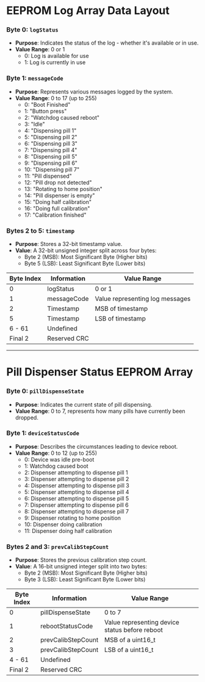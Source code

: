 
# EEPROM Log Array Data Layout

### Byte 0: `logStatus`
- **Purpose**: Indicates the status of the log - whether it's available or in use.
- **Value Range**: 0 or 1
    - 0: Log is available for use
    - 1: Log is currently in use

### Byte 1: `messageCode`
- **Purpose**: Represents various messages logged by the system.
- **Value Range**: 0 to 17 (up to 255)
    - 0: "Boot Finished"
    - 1: "Button press"
    - 2: "Watchdog caused reboot"
    - 3: "Idle"
    - 4: "Dispensing pill 1"
    - 5: "Dispensing pill 2"
    - 6: "Dispensing pill 3"
    - 7: "Dispensing pill 4"
    - 8: "Dispensing pill 5"
    - 9: "Dispensing pill 6"
    - 10: "Dispensing pill 7"
    - 11: "Pill dispensed"
    - 12: "Pill drop not detected"
    - 13: "Rotating to home position"
    - 14: "Pill dispenser is empty"
    - 15: "Doing half calibration"
    - 16: "Doing full calibration"
    - 17: "Calibration finished"

### Bytes 2 to 5: `timestamp`
- **Purpose**: Stores a 32-bit timestamp value.
- **Value**: A 32-bit unsigned integer split across four bytes:
    - Byte 2 (MSB): Most Significant Byte (Higher bits)
    - Byte 5 (LSB): Least Significant Byte (Lower bits)

| Byte Index | Information       | Value Range                      |
|------------|-------------------|----------------------------------|
| 0          | logStatus         | 0 or 1                           |
| 1          | messageCode       | Value representing log messages  |
| 2          | Timestamp         | MSB of timestamp                 |
| 5          | Timestamp         | LSB of timestamp                 |
| 6 - 61     | Undefined         |                                  |
| Final 2    | Reserved CRC      |                                  |

---

# Pill Dispenser Status EEPROM Array


### Byte 0: `pillDispenseState`
 - **Purpose**: Indicates the current state of pill dispensing. 
 - **Value Range**: 0 to 7, represents how many pills have currently been dropped.

### Byte 1: `deviceStatusCode`
- **Purpose**: Describes the circumstances leading to device reboot.
- **Value Range**: 0 to 12 (up to 255)
    - 0: Device was idle pre-boot
    - 1: Watchdog caused boot
    - 2: Dispenser attempting to dispense pill 1
    - 3: Dispenser attempting to dispense pill 2
    - 4: Dispenser attempting to dispense pill 3
    - 5: Dispenser attempting to dispense pill 4
    - 6: Dispenser attempting to dispense pill 5
    - 7: Dispenser attempting to dispense pill 6
    - 8: Dispenser attempting to dispense pill 7
    - 9: Dispenser rotating to home position
    - 10: Dispenser doing calibration
    - 11: Dispenser doing half calibration

### Bytes 2 and 3: `prevCalibStepCount`
- **Purpose**: Stores the previous calibration step count.
- **Value**: A 16-bit unsigned integer split into two bytes:
    - Byte 2 (MSB): Most Significant Byte (Higher bits)
    - Byte 3 (LSB): Least Significant Byte (Lower bits)

| Byte Index | Information       | Value Range                      |
|------------|-------------------|----------------------------------|
| 0          | pillDispenseState | 0 to 7                           |
| 1          | rebootStatusCode  | Value representing device status before reboot|
| 2          | prevCalibStepCount| MSB of a uint16_t  |
| 3          | prevCalibStepCount| LSB of a uint16_t  |
| 4 - 61     | Undefined         |                                  |
| Final 2    | Reserved CRC      |                                  |
